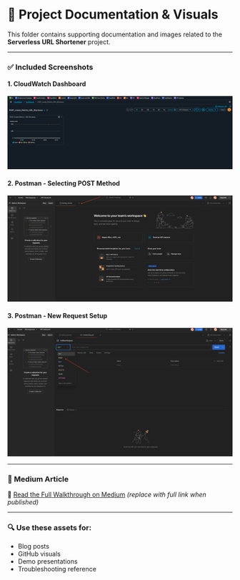 # 📸 Project Documentation & Visuals

This folder contains supporting documentation and images related to the **Serverless URL Shortener** project.

---

### ✅ Included Screenshots

#### 1. **CloudWatch Dashboard**
![CloudWatch Dashboard](../cloudwatch/cloudwatch-dashboard.png)

#### 2. **Postman - Selecting POST Method**
![Postman POST Method](../cloudwatch/postman-method.png)

#### 3. **Postman - New Request Setup**
![Postman New Request](../cloudwatch/postman-new-request.png)

---

### 📝 Medium Article
📖 [Read the Full Walkthrough on Medium](https://www.medium.com/@tati.fluffy) *(replace with full link when published)*

---

### 🔍 Use these assets for:
- Blog posts  
- GitHub visuals  
- Demo presentations  
- Troubleshooting reference

